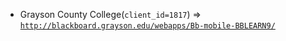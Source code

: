  - Grayson County College(`client_id=1817`) => [`http://blackboard.grayson.edu/webapps/Bb-mobile-BBLEARN9/`](http://blackboard.grayson.edu/webapps/Bb-mobile-BBLEARN9/)
